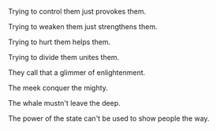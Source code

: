 Trying to control them
just provokes them.

Trying to weaken them
just strengthens them.

Trying to hurt them
helps them.

Trying to divide them
unites them.

They call that
a glimmer of enlightenment.

The meek
conquer the mighty.

The whale
mustn't leave the deep.

The power of the state
can't be used
to show people the way.
